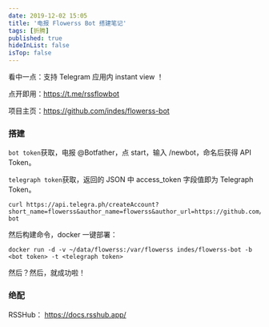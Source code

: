 ```yaml
---
date: 2019-12-02 15:05
title: '电报 Flowerss Bot 搭建笔记'
tags: [折腾]
published: true
hideInList: false
isTop: false
---
```


看中一点：支持 Telegram 应用内 instant view ！

点开即用：<https://t.me/rssflowbot>

项目主页：<https://github.com/indes/flowerss-bot>

<!--more-->

### 搭建

`bot token`获取，电报 @Botfather，点 start，输入 /newbot，命名后获得 API Token。


`telegraph token`获取，返回的 JSON 中 access_token 字段值即为 Telegraph Token。

```
curl https://api.telegra.ph/createAccount?short_name=flowerss&author_name=flowerss&author_url=https://github.com/indes/flowerss-bot
```

然后构建命令，docker 一键部署：

```
docker run -d -v ~/data/flowerss:/var/flowerss indes/flowerss-bot -b <bot token> -t <telegraph token>
```

然后？然后，就成功啦！

### 绝配

RSSHub： <https://docs.rsshub.app/>